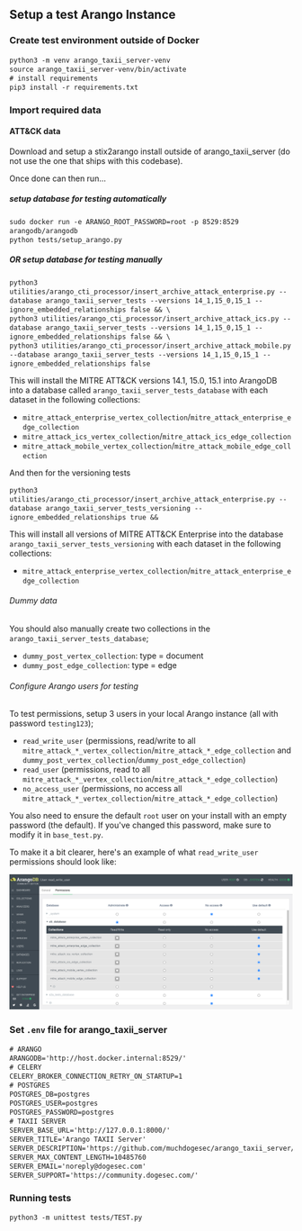 ## Setup a test Arango Instance

### Create test environment outside of Docker

```shell
python3 -m venv arango_taxii_server-venv
source arango_taxii_server-venv/bin/activate
# install requirements
pip3 install -r requirements.txt
```

### Import required data

#### ATT&CK data

Download and setup a stix2arango install outside of arango_taxii_server (do not use the one that ships with this codebase).

Once done can then run...

##### setup database for testing automatically
   
```shell
sudo docker run -e ARANGO_ROOT_PASSWORD=root -p 8529:8529 arangodb/arangodb
python tests/setup_arango.py
```

##### OR setup database for testing manually

```shell
python3 utilities/arango_cti_processor/insert_archive_attack_enterprise.py --database arango_taxii_server_tests --versions 14_1,15_0,15_1 --ignore_embedded_relationships false && \
python3 utilities/arango_cti_processor/insert_archive_attack_ics.py --database arango_taxii_server_tests --versions 14_1,15_0,15_1 --ignore_embedded_relationships false && \
python3 utilities/arango_cti_processor/insert_archive_attack_mobile.py --database arango_taxii_server_tests --versions 14_1,15_0,15_1 --ignore_embedded_relationships false
```

This will install the MITRE ATT&CK versions 14.1, 15.0, 15.1 into ArangoDB into a database called `arango_taxii_server_tests_database` with each dataset in the following collections:

* `mitre_attack_enterprise_vertex_collection`/`mitre_attack_enterprise_edge_collection`
* `mitre_attack_ics_vertex_collection`/`mitre_attack_ics_edge_collection`
* `mitre_attack_mobile_vertex_collection`/`mitre_attack_mobile_edge_collection`

And then for the versioning tests

```shell
python3 utilities/arango_cti_processor/insert_archive_attack_enterprise.py --database arango_taxii_server_tests_versioning --ignore_embedded_relationships true &&
```

This will install all versions of MITRE ATT&CK Enterprise into the database `arango_taxii_server_tests_versioning` with each dataset in the following collections:

* `mitre_attack_enterprise_vertex_collection`/`mitre_attack_enterprise_edge_collection`

###### Dummy data

You should also manually create two collections in the `arango_taxii_server_tests_database`;

* `dummy_post_vertex_collection`: type = document
* `dummy_post_edge_collection`: type = edge

###### Configure Arango users for testing

To test permissions, setup 3 users in your local Arango instance (all with password `testing123`);

* `read_write_user` (permissions, read/write to all `mitre_attack_*_vertex_collection`/`mitre_attack_*_edge_collection` and `dummy_post_vertex_collection`/`dummy_post_edge_collection`)
* `read_user` (permissions, read to all `mitre_attack_*_vertex_collection`/`mitre_attack_*_edge_collection`)
* `no_access_user` (permissions, no access all `mitre_attack_*_vertex_collection`/`mitre_attack_*_edge_collection`)

You also need to ensure the default `root` user on your install with an empty password (the default). If you've changed this password, make sure to modify it in `base_test.py`.

To make it a bit clearer, here's an example of what `read_write_user` permissions should look like:

![](example_permissions.png)

### Set `.env` file for arango_taxii_server

```
# ARANGO
ARANGODB='http://host.docker.internal:8529/'
# CELERY
CELERY_BROKER_CONNECTION_RETRY_ON_STARTUP=1
# POSTGRES
POSTGRES_DB=postgres
POSTGRES_USER=postgres
POSTGRES_PASSWORD=postgres
# TAXII SERVER
SERVER_BASE_URL='http://127.0.0.1:8000/'
SERVER_TITLE='Arango TAXII Server'
SERVER_DESCRIPTION='https://github.com/muchdogesec/arango_taxii_server/'
SERVER_MAX_CONTENT_LENGTH=10485760
SERVER_EMAIL='noreply@dogesec.com'
SERVER_SUPPORT='https://community.dogesec.com/'
```

### Running tests

```shell
python3 -m unittest tests/TEST.py
```